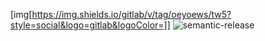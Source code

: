 [img[https://img.shields.io/gitlab/v/tag/oeyoews/tw5?style=social&logo=gitlab&logoColor=]]
![semantic-release](https://img.shields.io/badge/%20%20%F0%9F%93%A6%F0%9F%9A%80-semantic--release-e10079.svg)